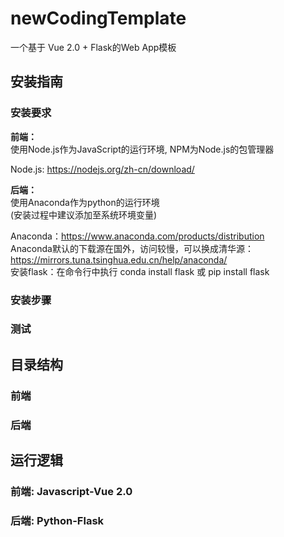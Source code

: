 # newCodingTemplate
一个基于 Vue 2.0 + Flask的Web App模板

## 安装指南
### 安装要求
**前端：**  
使用Node.js作为JavaScript的运行环境, NPM为Node.js的包管理器  
  
Node.js: https://nodejs.org/zh-cn/download/  

**后端：**  
使用Anaconda作为python的运行环境  
(安装过程中建议添加至系统环境变量)  
  
Anaconda：https://www.anaconda.com/products/distribution  
Anaconda默认的下载源在国外，访问较慢，可以换成清华源：https://mirrors.tuna.tsinghua.edu.cn/help/anaconda/  
安装flask：在命令行中执行 conda install flask 或 pip install flask  

### 安装步骤

### 测试


## 目录结构
### 前端


### 后端

## 运行逻辑
### 前端: Javascript-Vue 2.0



### 后端: Python-Flask
